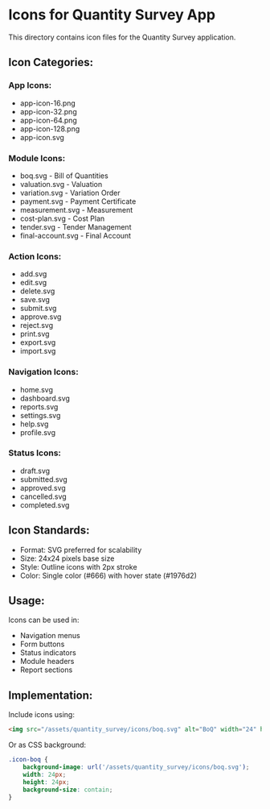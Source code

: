 # Icons for Quantity Survey App

This directory contains icon files for the Quantity Survey application.

## Icon Categories:

### App Icons:
- app-icon-16.png
- app-icon-32.png
- app-icon-64.png
- app-icon-128.png
- app-icon.svg

### Module Icons:
- boq.svg - Bill of Quantities
- valuation.svg - Valuation
- variation.svg - Variation Order
- payment.svg - Payment Certificate
- measurement.svg - Measurement
- cost-plan.svg - Cost Plan
- tender.svg - Tender Management
- final-account.svg - Final Account

### Action Icons:
- add.svg
- edit.svg
- delete.svg
- save.svg
- submit.svg
- approve.svg
- reject.svg
- print.svg
- export.svg
- import.svg

### Navigation Icons:
- home.svg
- dashboard.svg
- reports.svg
- settings.svg
- help.svg
- profile.svg

### Status Icons:
- draft.svg
- submitted.svg
- approved.svg
- cancelled.svg
- completed.svg

## Icon Standards:
- Format: SVG preferred for scalability
- Size: 24x24 pixels base size
- Style: Outline icons with 2px stroke
- Color: Single color (#666) with hover state (#1976d2)

## Usage:
Icons can be used in:
- Navigation menus
- Form buttons
- Status indicators
- Module headers
- Report sections

## Implementation:
Include icons using:
```html
<img src="/assets/quantity_survey/icons/boq.svg" alt="BoQ" width="24" height="24">
```

Or as CSS background:
```css
.icon-boq {
    background-image: url('/assets/quantity_survey/icons/boq.svg');
    width: 24px;
    height: 24px;
    background-size: contain;
}
```

